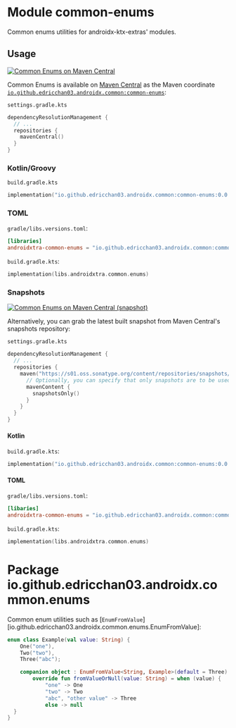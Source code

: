 # Module common-enums

Common enums utilities for androidx-ktx-extras' modules.

## Usage

<a href="https://central.sonatype.com/artifact/io.github.edricchan03.androidx.common/common-enums"><img src="https://img.shields.io/maven-central/v/io.github.edricchan03.androidx.common/common-enums?style=for-the-badge&logo=apachemaven&logoColor=%23C71A36&label=Maven%20Central" alt="Common Enums on Maven Central"></a>

Common Enums is available on [Maven Central](https://central.sonatype.com) as the Maven coordinate [`io.github.edricchan03.androidx.common:common-enums`](https://central.sonatype.com/artifact/io.github.edricchan03.androidx.common/common-enums):

`settings.gradle.kts`

```kotlin
dependencyResolutionManagement {
  // ...
  repositories {
    mavenCentral()
  }
}
```

### Kotlin/Groovy

`build.gradle.kts`

```kotlin
implementation("io.github.edricchan03.androidx.common:common-enums:0.0.2")
```

### TOML

`gradle/libs.versions.toml`:

```toml
[libraries]
androidxtra-common-enums = "io.github.edricchan03.androidx.common:common-enums:0.0.2"
```

`build.gradle.kts`:

```kotlin
implementation(libs.androidxtra.common.enums)
```

### Snapshots

<a href="https://s01.oss.sonatype.org/content/repositories/snapshots/io/github/edricchan03/androidx/common/common-enums/"><img src="https://img.shields.io/maven-metadata/v?metadataUrl=https%3A%2F%2Fs01.oss.sonatype.org%2Fcontent%2Frepositories%2Fsnapshots%2Fio%2Fgithub%2Fedricchan03%2Fandroidx%2Fcommon%2Fcommon-enums%2Fmaven-metadata.xml&style=for-the-badge&logo=apachemaven&logoColor=%23C71A36&label=Maven%20Central%20(snapshots)" alt="Common Enums on Maven Central (snapshot)"></a>

Alternatively, you can grab the latest built snapshot from Maven Central's snapshots
repository:

`settings.gradle.kts`

```kotlin
dependencyResolutionManagement {
  // ...
  repositories {
    maven("https://s01.oss.sonatype.org/content/repositories/snapshots/") {
      // Optionally, you can specify that only snapshots are to be used
      mavenContent {
        snapshotsOnly()
      }
    }
  }
}
```

#### Kotlin

`build.gradle.kts`:

```kotlin
implementation("io.github.edricchan03.androidx.common:common-enums:0.0.3-SNAPSHOT")
```

#### TOML

`gradle/libs.versions.toml`:

```toml
[libaries]
androidxtra-common-enums = "io.github.edricchan03.androidx.common:common-enums:0.0.3-SNAPSHOT"
```

`build.gradle.kts`:

```kotlin
implementation(libs.androidxtra.common.enums)
```

# Package io.github.edricchan03.androidx.common.enums

Common enum utilities such as [`EnumFromValue`][io.github.edricchan03.androidx.common.enums.EnumFromValue]:

```kotlin
enum class Example(val value: String) {
    One("one"),
    Two("two"),
    Three("abc");

    companion object : EnumFromValue<String, Example>(default = Three) {
        override fun fromValueOrNull(value: String) = when (value) {
            "one" -> One
            "two" -> Two
            "abc", "other value" -> Three
            else -> null
  }
}
```
